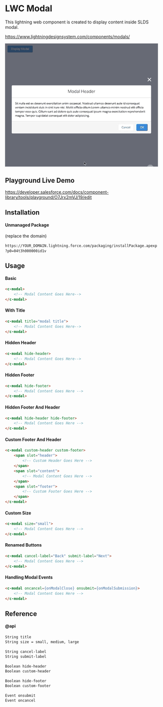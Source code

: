 # LWC Modal

This lightning web component is created to display content inside SLDS modal.

https://www.lightningdesignsystem.com/components/modals/

![Alt text](/Modal.gif?raw=true "Title")

## Playground Live Demo

https://developer.salesforce.com/docs/component-library/tools/playground/O7Jrx2mVJ/19/edit

## Installation

#### Unmanaged Package
(replace the domain)

`https://YOUR_DOMAIN.lightning.force.com/packaging/installPackage.apexp?p0=04t3h000000id1v`

## Usage
#### Basic
```html
<c-modal>
    <!-- Modal Content Goes Here-->
</c-modal>
``` 

#### With Title
```html
<c-modal title="modal title">
    <!-- Modal Content Goes Here-->
</c-modal>
``` 

#### Hidden Header
```html
<c-modal hide-header>
    <!-- Modal Content Goes Here-->
</c-modal>
``` 

#### Hidden Footer
```html
<c-modal hide-footer>
    <!-- Modal Content Goes Here -->
</c-modal>
``` 

#### Hidden Footer And Header
```html
<c-modal hide-header hide-footer>
    <!-- Modal Content Goes Here -->
</c-modal>
``` 

#### Custom Footer And Header
```html
<c-modal custom-header custom-footer>
    <span slot="header">
        <!-- Custom Header Goes Here -->
    </span>
    <span slot="content">
        <!-- Modal Content Goes Here -->
    </span>
    <span slot="footer">
        <!-- Custom Footer Goes Here -->
    </span>
</c-modal>
``` 

#### Custom Size
```html
<c-modal size="small">
    <!-- Modal Content Goes Here -->
</c-modal>
```

#### Renamed Buttons
```html
<c-modal cancel-label="Back" submit-label="Next">
    <!-- Modal Content Goes Here -->
</c-modal>
```

#### Handling Modal Events
```html
<c-modal oncancel={onModalClose} onsubmit={onModalSubmission}>
    <!-- Modal Content Goes Here -->
</c-modal>
```
## Reference
#### @api

```
String title
String size = small, medium, large

String cancel-label
String submit-label

Boolean hide-header
Boolean custom-header

Boolean hide-footer
Boolean custom-footer

Event onsubmit
Event oncancel

```
